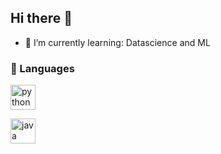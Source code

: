 ## Hi there 👋
- 🌱 I’m currently learning: Datascience and ML
### 🚀 Languages

<p align="left">
  <!-- Python -->
  <img src="https://cdn.jsdelivr.net/gh/devicons/devicon/icons/python/python-original.svg" 
       alt="python" width="40" height="40"/>
  
  <!-- Java -->
  <img src="https://cdn.jsdelivr.net/gh/devicons/devicon/icons/java/java-original.svg" 
       alt="java" width="40" height="40"/>
</p>
<!--
**Saraamps/saraamps** is a ✨ _special_ ✨ repository because its `README.md` (this file) appears on your GitHub profile.

Here are some ideas to get you started:

- 🔭 I’m currently working on ...
- 🌱 I’m currently learning ...
- 👯 I’m looking to collaborate on ...
- 🤔 I’m looking for help with ...
- 💬 Ask me about ...
- 📫 How to reach me: ...
- 😄 Pronouns: ...
- ⚡ Fun fact: ...
-->
